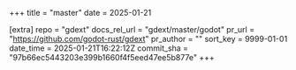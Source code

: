 +++
title = "master"
date = 2025-01-21

[extra]
repo = "gdext"
docs_rel_url = "gdext/master/godot"
pr_url = "https://github.com/godot-rust/gdext"
pr_author = ""
sort_key = 9999-01-01
date_time = 2025-01-21T16:22:12Z
commit_sha = "97b66ec5443203e399b1660f4f5eed47ee5b877e"
+++


